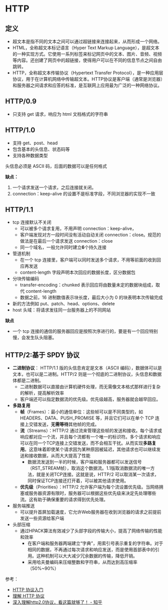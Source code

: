 # HTTP

## 定义

- 超文本是指不同的文本之间可以通过超链接来连接起来，从而形成一个网络。
- HTML，全称超文本标记语言（Hyper Text Markup Language），是超文本的一种实现方式。它使用一系列标签来标记网页中的文本、图片、音频、视频等内容。还创建了网页中的超链接，使得用户可以在不同的信息节点之间自由跳转。
- HTTP，全称超文本传输协议（Hypertext Transfer Protocol），是一种应用层协议，用于在计算机网络中传输超文本。HTTP协议是客户端（通常是浏览器）和服务器之间请求和应答的标准，是互联网上应用最为广泛的一种网络协议。

## HTTP/0.9

- 只支持 get 请求，响应为 html 文档格式的字符串

## HTTP/1.0

- 支持 get、post、head
- 包含基本的头信息、状态码等
- 支持各种数据类型

头信息必须是 ASCII 码，后面的数据可以是任何格式

**缺点：**

1. 一个请求发送一个请求，之后连接就关闭。
2. connection：keep-alive 的设置不是标准字段，不同浏览器的实现不一致

## HTTP/1.1

- tcp 连接默认不关闭
  - 可以被多个请求复用，不用声明 connection：keep-alive，
  - 客户端发现对方一段时间没有活动自动关闭 connection：close。规范的做法是在最后一个请求发送 connection：close
  - 同一个域名，一般允许同时建立**6**个持久连接
- 管道机制
  - 在一个 tcp 连接里，客户端可以同时发送多个请求，不用等前面的收到回应再发送
  - content-length 字段声明本次回应的数据长度，区分数据包
- 分块传输编码
  - transfer-encoding：chunked 表示回应将由数量未定的数据块组成，取代 content-length
  - 数据之前，16 进制数值表示块长度，最后大小为 0 的块表明本次传输完成
- 新的方法例如 put、patch、head、options、delete
- host 头域：将请求发往同一台服务器上的不同网站

**缺点**

- 一个 tcp 连接的通信的服务器回应是按照次序进行的，要是有一个回应特别慢，会发生队头阻塞。

## HTTP/2:基于 SPDY 协议

- **二进制协议**： HTTP/1.1 版的头信息肯定是文本（ASCII 编码），数据体可以是文本，也可以是二进制。HTTP/2 则是一个彻底的二进制协议，头信息和数据体都是二进制。
  - 二进制数据可以直接由计算机硬件处理，而无需像文本格式那样进行复杂的解析，提高解析效率
  - 客户端还可以指定数据流的优先级。优先级越高，服务器就会越早回应。
- **多路复用**
  - **帧**（Frames）：最小的通信单位：这些帧可以是不同类型的，如 HEADERS、DATA、PUSH_PROMISE 等，并且它们可以在单个 TCP 连接上交错发送，**无需等待**其他帧的完成。
  - **流**（Streams）：HTTP/2 通过流来管理这些帧的发送和接收。每个请求或响应都对应一个流，并且每个流都有一个唯一的标识符。多个请求和响应可以在同一个TCP连接上交错发送，而不会相互干扰。从而实现**多路复用**。这意味着即使某个请求因为某种原因被延迟，其他请求也可以继续发送和接收数据，从而大大提高了性能
    -  数据流发送到一半的时候，客户端和服务器都可以发送信号（RST_STREAM帧），取消这个数据流。1.1版取消数据流的唯一方法，就是关闭TCP连接。这就是说，HTTP/2 可以取消某一次请求，同时保证TCP连接还打开着，可以被其他请求使用。
  - **优先级**（Priorities）：HTTP/2 允许客户端为每个流设置优先级。当网络拥塞或服务器资源有限时，服务器可以根据这些优先级来决定先处理哪些流。这有助于确保重要的请求得到优先处理。
- 服务端推送
  - 可以提升首屏加载速度，它允许Web服务器在收到浏览器的请求之前提前发送一些资源给客户端
- 头部压缩
  - 通过HPACK算法有效减少了头部字段的传输大小，提高了网络传输的性能和效率
    - 在客户端和服务器两端建立“字典”，用索引号表示重复的字符串。对于相同的数据，不再通过每次请求和响应发送，而是使用首部表中的引用。这种机制可以大大减少冗余数据的传输，降低开销。
    - 采用哈夫曼编码来压缩整数和字符串，从而达到高压缩率（50%~90%）

参考：

- [HTTP 协议入门](http://www.ruanyifeng.com/blog/2016/08/http.html)
- [理解 HTTP 协议](https://www.cnblogs.com/wxisme/p/6212797.html)
- [深入理解http2.0协议，看这篇就够了！ - 知乎](https://zhuanlan.zhihu.com/p/89471776)
